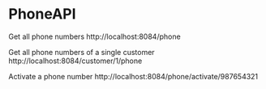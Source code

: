 # PhoneAPI

Get all phone numbers
http://localhost:8084/phone

Get all phone numbers of a single customer
http://localhost:8084/customer/1/phone

Activate a phone number
http://localhost:8084/phone/activate/987654321
